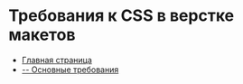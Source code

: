 Требования к CSS в верстке макетов
==============

+ [Главная страница](https://github.com/very-good/css-code-style/wiki)
+ [-- Основные требования](https://github.com/very-good/css-code-style/wiki/%D0%9E%D1%81%D0%BD%D0%BE%D0%B2%D0%BD%D1%8B%D0%B5-%D1%82%D1%80%D0%B5%D0%B1%D0%BE%D0%B2%D0%B0%D0%BD%D0%B8%D1%8F)
